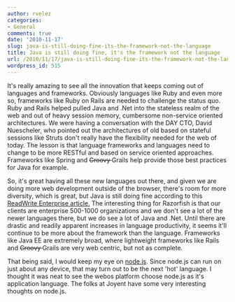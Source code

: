```yaml
---
author: rvelez
categories:
- General
comments: true
date: '2010-11-17'
slug: java-is-still-doing-fine-its-the-framework-not-the-language
title: Java is still doing fine, it's the framework not the language
url: /2010/11/17/java-is-still-doing-fine-its-the-framework-not-the-language
wordpress_id: 515
---
```



It's really amazing to see all the innovation that keeps coming out of languages and frameworks. Obviously languages like Ruby and even more so, frameworks like Ruby on Rails are needed to challenge the status quo. Ruby and Rails helped pulled Java and .Net into the stateless realm of the web and out of heavy session memory, cumbersome non-service oriented architectures. We were having a conversation with the DAY CTO, David Nuescheler, who pointed out the architectures of old based on stateful sessions like Struts don't really have the flexibility needed for the web of today. The lesson is that language frameworks and languages need to change to be more RESTful and based on service oriented approaches. Frameworks like Spring and <del>Groovy </del> Grails help provide those best practices for Java for example.

So, it's great having all these new languages out there, and given we are doing more web development outside of the browser, there's room for more diversity, which is great, but Java is still doing fine according to this [ReadWrite Enterprise article.](http://www.readwriteweb.com/enterprise/2010/09/java---its-not-dead-folks---it.php?utm_source=feedburner&utm_medium=feed&utm_campaign=Feed%3A+readwriteweb+%28ReadWriteWeb%29) The interesting thing for Razorfish is that our clients are enterprise 500-1000 organizations and we don't see a lot of the newer languages there, but we do see a lot of Java and .Net. Until there are drastic and readily apparent increases in language productivity, it seems it'll continue to be more about the framework than the language. Frameworks like Java EE are extremely broad, where lightweight frameworks like Rails and <del>Groovy </del>Grails are very web centric, but not as complete.

That being said, I would keep my eye on [node.js](http://nodejs.org/#about). Since node.js can run on just about any device, that may turn out to be the next 'hot' language. I thought it was neat to see the webos platform choose node.js as it's application language. The folks at Joyent have some very interesting thoughts on node.js.
